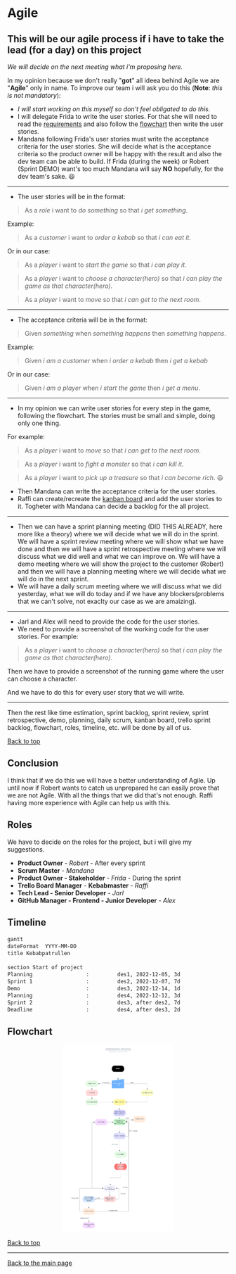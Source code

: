 # Agile

## This will be our agile process if i have to take the lead (for a day) on this project

*We will decide on the next meeting what i'm proposing here.*

In my opinion because we don't really "**got**" all ideea behind Agile we are "**Agile**" only in name. To improve our team i will ask you do this (**Note**: *this is not mandatory*):

- *I will start working on this myself so don't feel obligated to do this.*
- I will delegate Frida to write the user stories. For that she will need to read the [requirements](dungeon_run.pdf) and also follow the [flowchart](#flowchart) then write the user stories.
- Mandana following Frida's user stories must write the acceptance criteria for the user stories. She will decide what is the acceptance criteria so the product owner will be happy with the result and also the dev team can be able to build. If Frida (during the week) or Robert (Sprint DEMO) want's too much Mandana will say **NO** hopefully, for the dev team's sake. 😃

---

- The user stories will be in the format:

>As a *role* i want to *do something* so that *i get something*.

Example:
>As a *customer* i want to *order a kebab* so that *i can eat it*.

Or in our case:

>As a *player* i want to *start the game* so that *i can play it*.

> As a *player* i want to *choose a character(hero)* so that *i can play the game as that character(hero)*.

> As a *player* i want to *move* so that *i can get to the next room*.

---

- The acceptance criteria will be in the format:

>Given *something* when *something happens* then *something happens*.

Example:

>Given *i am a customer* when *i order a kebab* then *i get a kebab*

Or in our case:

>Given *i am a player* when *i start the game* then *i get a menu*.

---

- In my opinion we can write user stories for every step in the game, following the flowchart. The stories must be small and simple, doing only one thing.

For example:

>As a *player* i want to *move* so that *i can get to the next room*.

>As a *player* i want to *fight a monster* so that *i can kill it*.

>As a *player* i want to *pick up a treasure* so that *i can become rich*. 😃

- Then Mandana can write the acceptance criteria for the user stories.
- Raffi can create/recreate the [kanban board](https://trello.com/b/qFWLiZ49/kebabspelet) and add the user stories to it. Togheter with Mandana can decide a backlog for the all project.

---

- Then we can have a sprint planning meeting (DID THIS ALREADY, here more like a theory) where we will decide what we will do in the sprint. We will have a sprint review meeting where we will show what we have done and then we will have a sprint retrospective meeting where we will discuss what we did well and what we can improve on. We will have a demo meeting where we will show the project to the customer (Robert) and then we will have a planning meeting where we will decide what we will do in the next sprint.
- We will have a daily scrum meeting where we will discuss what we did yesterday, what we will do today and if we have any blockers(problems that we can't solve, not exaclty our case as we are amaizing).

---

- Jarl and Alex will need to provide the code for the user stories.
- We need to provide a screenshot of the working code for the user stories.
For example:

>As a *player* i want to *choose a character(hero)* so that *i can play the game as that character(hero)*.

Then we have to provide a screenshot of the running game where the user can choose a character.

And we have to do this for every user story that we will write.

---

Then the rest like time estimation, sprint backlog, sprint review, sprint retrospective, demo, planning, daily scrum, kanban board, trello sprint backlog, flowchart, roles, timeline, etc. will be done by all of us.

[Back to top](#agile)

## Conclusion

I think that if we do this we will have a better understanding of Agile. Up until now if Robert wants to catch us unprepared he can easily prove that we are not Agile. With all the things that we did that's not enough. Raffi having more experience with Agile can help us with this.

## Roles

We have to decide on the roles for the project, but i will give my suggestions.

- **Product Owner** - *Robert* - After every sprint
- **Scrum Master** - *Mandana*
- **Product Owner - Stakeholder** - *Frida* - During the sprint
- **Trello Board Manager** - **Kebabmaster** - *Raffi*
- **Tech Lead - Senior Developer** - *Jarl*
- **GitHub Manager - Frontend - Junior Developer** - *Alex*

## Timeline

```mermaid
gantt
dateFormat  YYYY-MM-DD
title Kebabpatrullen

section Start of project
Planning                 :         des1, 2022-12-05, 3d
Sprint 1                 :         des2, 2022-12-07, 7d
Demo                     :         des3, 2022-12-14, 1d
Planning                 :         des4, 2022-12-12, 3d
Sprint 2                 :         des3, after des2, 7d
Deadline                 :         des4, after des3, 2d
```

## Flowchart

<p align = "center">
<img src="../img/flowchart.png" width=50% >

[Back to top](#agile)

---

[Back to the main page](../README.md)

